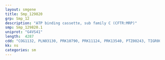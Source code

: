 ```yaml
---
layout: smgene
title: Smp_129820
grp: Smp_12
description: "ATP binding cassette, sub family C (CFTR:MRP)"
smp: Smp_129820.1
uniprot: "G4VS41"
length:  4287
cdd: "COG1132, PLN03130, PRK10790, PRK11124, PRK13540, PTZ00243, TIGR00957, TIGR01187, TIGR01189, cd03244, cd03250, cl00549, cl21455, pfam00005, pfam00664, pfam02463"
kk: ns
categories: sm
---
```

